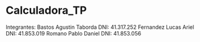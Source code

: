 # Calculadora_TP

Integrantes:
Bastos Agustin Taborda DNI: 41.317.252
Fernandez Lucas Ariel DNI: 41.853.019
Romano Pablo Daniel DNI: 41.853.056
